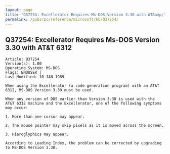 ```yaml
---
layout: page
title: "Q37254: Excellerator Requires Ms-DOS Version 3.30 with AT&amp;T 6312"
permalink: /pubs/pc/reference/microsoft/kb/Q37254/
---
```


## Q37254: Excellerator Requires Ms-DOS Version 3.30 with AT&amp;T 6312

	Article: Q37254
	Version(s): 1.00
	Operating System: MS-DOS
	Flags: ENDUSER |
	Last Modified: 10-JAN-1989
	
	When using the Excellerator (a code generation program) with an AT&T
	6312, MS-DOS Version 3.30 must be used.
	
	When any version of DOS earlier than Version 3.30 is used with the
	AT&T 6312 machine and the Excellerator, one of the following symptoms
	may occur:
	
	1. More than one cursor may appear.
	
	2. The mouse pointer may skip pixels as it is moved across the screen.
	
	3. Hieroglyphics may appear.
	
	According to Leading Index, the problem can be corrected by upgrading
	to MS-DOS Version 3.30.
